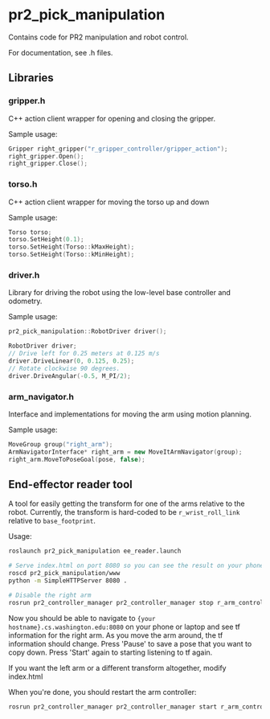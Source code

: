 # pr2_pick_manipulation

Contains code for PR2 manipulation and robot control.

For documentation, see .h files.

## Libraries
### gripper.h
C++ action client wrapper for opening and closing the gripper.

Sample usage:
```cpp
Gripper right_gripper("r_gripper_controller/gripper_action");
right_gripper.Open();
right_gripper.Close();
```

### torso.h
C++ action client wrapper for moving the torso up and down

Sample usage:
```cpp
Torso torso;
torso.SetHeight(0.1);
torso.SetHeight(Torso::kMaxHeight);
torso.SetHeight(Torso::kMinHeight);
```

### driver.h
Library for driving the robot using the low-level base controller and odometry.

Sample usage:
```cpp
pr2_pick_manipulation::RobotDriver driver();

RobotDriver driver;
// Drive left for 0.25 meters at 0.125 m/s
driver.DriveLinear(0, 0.125, 0.25);
// Rotate clockwise 90 degrees.
driver.DriveAngular(-0.5, M_PI/2);
```

### arm_navigator.h
Interface and implementations for moving the arm using motion planning.

Sample usage:
```cpp
MoveGroup group("right_arm");
ArmNavigatorInterface* right_arm = new MoveItArmNavigator(group);
right_arm.MoveToPoseGoal(pose, false);
```

## End-effector reader tool
A tool for easily getting the transform for one of the arms relative to the robot.
Currently, the transform is hard-coded to be `r_wrist_roll_link` relative to `base_footprint`.

Usage:

```bash
roslaunch pr2_pick_manipulation ee_reader.launch

# Serve index.html on port 8080 so you can see the result on your phone or laptop.
roscd pr2_pick_manipulation/www
python -m SimpleHTTPServer 8080 .

# Disable the right arm
rosrun pr2_controller_manager pr2_controller_manager stop r_arm_controller
```

Now you should be able to navigate to `{your hostname}.cs.washington.edu:8080` on your phone or laptop and see tf information for the right arm.
As you move the arm around, the tf information should change.
Press 'Pause' to save a pose that you want to copy down.
Press 'Start' again to starting listening to tf again.

If you want the left arm or a different transform altogether, modify index.html

When you're done, you should restart the arm controller:
```bash
rosrun pr2_controller_manager pr2_controller_manager start r_arm_controller
```
